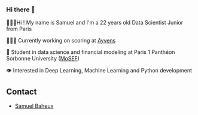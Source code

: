 ### Hi there 👋

🙋🏻‍♂Hi ! My name is Samuel and I'm a 22 years old Data Scientist Junior from Paris

👨🏻‍💻 Currently working on scoring at [Ayvens](https://www.aldautomotive.fr/decouvrez-ald-automotive/ayvens)

📓 Student in data science and financial modeling at Paris 1 Panthéon Sorbonne University ([MoSEF](https://formations.pantheonsorbonne.fr/fr/catalogue-des-formations/master-M/master-econometrie-statistiques-KBURDRPJ/master-parcours-modelisations-statistiques-economiques-et-financieres-mosef-formation-initiale-et-apprentissage-KBURDRT5.html))

👁 Interested in Deep Learning, Machine Learning and Python development


## Contact
- [Samuel Baheux](https://www.linkedin.com/in/samuel-baheux-3a8010198/)
